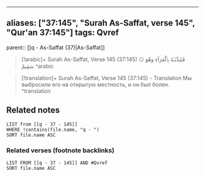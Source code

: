 
---
aliases: ["37:145", "Surah As-Saffat, verse 145", "Qur'an 37:145"]
tags: Qvref
---

parent:: [[q - As-Saffat (37)|As-Saffat]]

> [!arabic]+ Surah As-Saffat, Verse 145 (37:145)
> <span class="quran-arabic">۞ فَنَبَذْنَـٰهُ بِٱلْعَرَآءِ وَهُوَ سَقِيمٌ</span>
^arabic

> [!translation]+ Surah As-Saffat, Verse 145 (37:145) - Translation
> Мы выбросили его на открытую местность, и он был болен.
^translation



## Related notes
```dataview
LIST from [[q - 37 - 145]]
WHERE !contains(file.name, "q - ")
SORT file.name ASC
```

### Related verses (footnote backlinks)
```dataview
LIST FROM [[q - 37 - 145]] AND #Qvref
SORT file.name ASC
```

